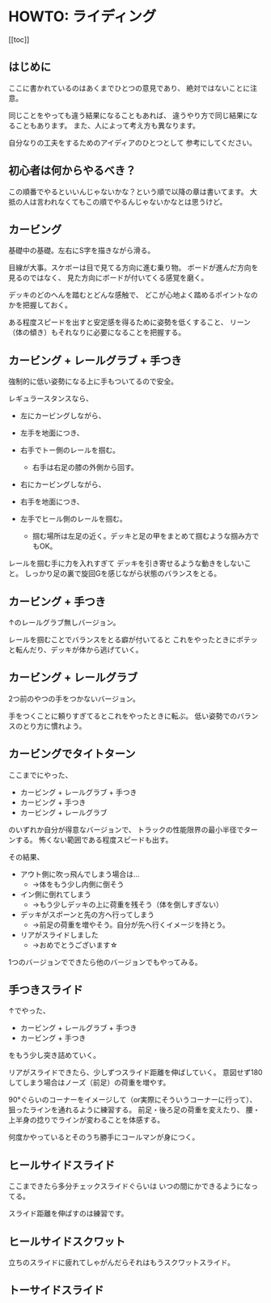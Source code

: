 # HOWTO: ライディング

[[toc]]

## はじめに

ここに書かれているのはあくまでひとつの意見であり、
絶対ではないことに注意。

同じことをやっても違う結果になることもあれば、
違うやり方で同じ結果になることもあります。
また、人によって考え方も異なります。

自分なりの工夫をするためのアイディアのひとつとして
参考にしてください。

## 初心者は何からやるべき？

この順番でやるといいんじゃないかな？という順で以降の章は書いてます。
大抵の人は言われなくてもこの順でやるんじゃないかなとは思うけど。

## カービング

基礎中の基礎。左右にS字を描きながら滑る。

目線が大事。スケボーは目で見てる方向に進む乗り物。
ボードが進んだ方向を見るのではなく、
見た方向にボードが付いてくる感覚を磨く。

デッキのどのへんを踏むとどんな感触で、
どこが心地よく踏めるポイントなのかを把握しておく。

ある程度スピードを出すと安定感を得るために姿勢を低くすること、
リーン（体の傾き）もそれなりに必要になることを把握する。

## カービング + レールグラブ + 手つき

強制的に低い姿勢になる上に手もついてるので安全。

レギュラースタンスなら、

- 左にカービングしながら、
- 左手を地面につき、
- 右手でトー側のレールを掴む。
  - 右手は右足の膝の外側から回す。

- 右にカービングしながら、
- 右手を地面につき、
- 左手でヒール側のレールを掴む。
  - 掴む場所は左足の近く。デッキと足の甲をまとめて掴むような掴み方でもOK。

レールを掴む手に力を入れすぎて
デッキを引き寄せるような動きをしないこと。
しっかり足の裏で旋回Gを感じながら状態のバランスをとる。

## カービング + 手つき

↑のレールグラブ無しバージョン。

レールを掴むことでバランスをとる癖が付いてると
これをやったときにポテッと転んだり、デッキが体から逃げていく。

## カービング + レールグラブ

2つ前のやつの手をつかないバージョン。

手をつくことに頼りすぎてるとこれをやったときに転ぶ。
低い姿勢でのバランスのとり方に慣れよう。

## カービングでタイトターン

ここまでにやった、

- カービング + レールグラブ + 手つき
- カービング + 手つき
- カービング + レールグラブ

のいずれか自分が得意なバージョンで、
トラックの性能限界の最小半径でターンする。
怖くない範囲である程度スピードも出す。

その結果、

- アウト側に吹っ飛んでしまう場合は…
  - →体をもう少し内側に倒そう
- イン側に倒れてしまう
  - →もう少しデッキの上に荷重を残そう（体を倒しすぎない）
- デッキがスポーンと先の方へ行ってしまう
  - →前足の荷重を増やそう。自分が先へ行くイメージを持とう。
- リアがスライドしました
  - →おめでとうございます☆

1つのバージョンでできたら他のバージョンでもやってみる。

## 手つきスライド

↑でやった、

- カービング + レールグラブ + 手つき
- カービング + 手つき

をもう少し突き詰めていく。

リアがスライドできたら、少しずつスライド距離を伸ばしていく。
意図せず180してしまう場合はノーズ（前足）の荷重を増やす。

90°ぐらいのコーナーをイメージして（or実際にそういうコーナーに行って）、
狙ったラインを通れるように練習する。
前足・後ろ足の荷重を変えたり、
腰・上半身の捻りでラインが変わることを体感する。

何度かやっているとそのうち勝手にコールマンが身につく。

## ヒールサイドスライド

ここまできたら多分チェックスライドぐらいは
いつの間にかできるようになってる。

スライド距離を伸ばすのは練習です。

## ヒールサイドスクワット

立ちのスライドに疲れてしゃがんだらそれはもうスクワットスライド。

## トーサイドスライド
